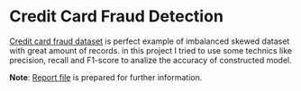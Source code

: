 # **Credit Card Fraud Detection**
[Credit card fraud dataset](https://www.kaggle.com/mlg-ulb/creditcardfraud) is perfect example of imbalanced skewed dataset with great amount of records.
in this project I tried to use some technics like precision, recall and F1-score to analize the accuracy of constructed model.

**Note**: [Report file](https://github.com/FarzamTP/Credit-Cart-Fraud-Detection/blob/master/FraudDetectionReport.pdf) is prepared for further information.